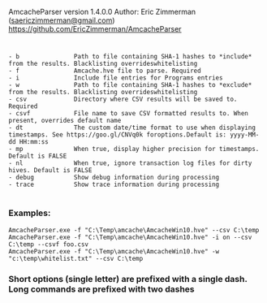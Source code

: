 AmcacheParser version 1.4.0.0
Author: Eric Zimmerman (saericzimmerman@gmail.com)
https://github.com/EricZimmerman/AmcacheParser
#
```
- b               Path to file containing SHA-1 hashes to *include* from the results. Blacklisting overrideswhitelisting
- f               Amcache.hve file to parse. Required
- i               Include file entries for Programs entries
- w               Path to file containing SHA-1 hashes to *exclude* from the results. Blacklisting overrideswhitelisting
- csv             Directory where CSV results will be saved to. Required
- csvf            File name to save CSV formatted results to. When present, overrides default name
- dt              The custom date/time format to use when displaying timestamps. See https://goo.gl/CNVq0k foroptions.Default is: yyyy-MM-dd HH:mm:ss
- mp              When true, display higher precision for timestamps. Default is FALSE
- nl              When true, ignore transaction log files for dirty hives. Default is FALSE
- debug           Show debug information during processing
- trace           Show trace information during processing
```
#
### Examples: 
```
AmcacheParser.exe -f "C:\Temp\amcache\AmcacheWin10.hve" --csv C:\temp
AmcacheParser.exe -f "C:\Temp\amcache\AmcacheWin10.hve" -i on --csv C:\temp --csvf foo.csv
AmcacheParser.exe -f "C:\Temp\amcache\AmcacheWin10.hve" -w "c:\temp\whitelist.txt" --csv C:\temp
```
### Short options (single letter) are prefixed with a single dash. Long commands are prefixed with two dashes
